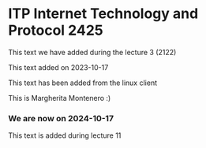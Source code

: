 # ITP Internet Technology and Protocol 2425

This text we have added during the lecture 3 (2122)

This text added on 2023-10-17

This text has been added from the linux client


This is Margherita Montenero :)


### We are now on 2024-10-17

This text is added during lecture 11
